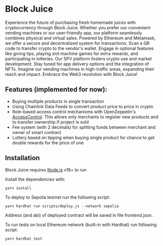 # Block Juice

Experience the future of purchasing fresh homemade juices with cryptocurrency through Block Juice. Whether you prefer our convenient vending machines or our user-friendly app, our platform seamlessly combines physical and virtual sales. Powered by Ethereum and Metamask, we offer a secure and decentralized system for transactions. Scan a QR code to transfer crypto to the vendor's wallet. Engage in optional features like giving tips, playing slot machine games for extra rewards, and participating in lotteries. Our SPV platform fosters crypto use and market development. Stay tuned for app delivery options and the integration of NFTs. Imagine our vending machines in high-traffic areas, expanding their reach and impact. Embrace the Web3 revolution with Block Juice!

## Features (implemented for now):
- Buying multiple products in single transaction
- Using Chainlink Data Feeds to convert product price to price in crypto
- Role-based access control mechanisms with OpenZeppelin's [AccessControl](https://github.com/OpenZeppelin/openzeppelin-contracts/blob/master/contracts/access/AccessControl.sol). This allows only merchants to register new products and to transfer ownership if project is sold
- Fee system (with 2 decimals) for splitting funds between merchant and owner of smart contract
- Lottery based on tipping when buying single product for chance to get double rewards for the price of one

## Installation
Block Juice requires [Node.js](https://nodejs.org/) v18+ to run

Install the dependencies with:
```shell
yarn install
```

To deploy to Sepolia testnet run the following script:
```shell
yarn hardhat run scripts/deploy.js --network sepolia
```

Address (and abi) of deployed contract will be saved in file frontend.json.

To run tests on local Ethereum network (built-in with Hardhat) run following script:
```shell
yarn hardhat test
```